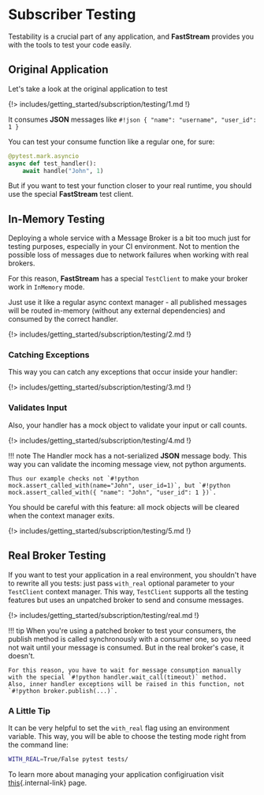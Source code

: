 # Subscriber Testing

Testability is a crucial part of any application, and **FastStream** provides you with the tools to test your code easily.

## Original Application

Let's take a look at the original application to test

{!> includes/getting_started/subscription/testing/1.md !}

It consumes **JSON** messages like `#!json { "name": "username", "user_id": 1 }`

You can test your consume function like a regular one, for sure:

```python
@pytest.mark.asyncio
async def test_handler():
    await handle("John", 1)
```

But if you want to test your function closer to your real runtime, you should use the special **FastStream** test client.

## In-Memory Testing

Deploying a whole service with a Message Broker is a bit too much just for testing purposes, especially in your CI environment. Not to mention the possible loss of messages due to network failures when working with real brokers.

For this reason, **FastStream** has a special `TestClient` to make your broker work in `InMemory` mode.

Just use it like a regular async context manager - all published messages will be routed in-memory (without any external dependencies) and consumed by the correct handler.

{!> includes/getting_started/subscription/testing/2.md !}

### Catching Exceptions

This way you can catch any exceptions that occur inside your handler:

{!> includes/getting_started/subscription/testing/3.md !}

### Validates Input

Also, your handler has a mock object to validate your input or call counts.

{!> includes/getting_started/subscription/testing/4.md !}

!!! note
    The Handler mock has a not-serialized **JSON** message body. This way you can validate the incoming message view, not python arguments.

    Thus our example checks not `#!python mock.assert_called_with(name="John", user_id=1)`, but `#!python mock.assert_called_with({ "name": "John", "user_id": 1 })`.

You should be careful with this feature: all mock objects will be cleared when the context manager exits.

{!> includes/getting_started/subscription/testing/5.md !}

## Real Broker Testing

If you want to test your application in a real environment, you shouldn't have to rewrite all you tests: just pass `with_real` optional parameter to your `TestClient` context manager. This way, `TestClient` supports all the testing features but uses an unpatched broker to send and consume messages.

{!> includes/getting_started/subscription/testing/real.md !}

!!! tip
    When you're using a patched broker to test your consumers, the publish method is called synchronously with a consumer one, so you need not wait until your message is consumed. But in the real broker's case, it doesn't.

    For this reason, you have to wait for message consumption manually with the special `#!python handler.wait_call(timeout)` method.
    Also, inner handler exceptions will be raised in this function, not `#!python broker.publish(...)`.

### A Little Tip

It can be very helpful to set the `with_real` flag using an environment variable. This way, you will be able to choose the testing mode right from the command line:

```bash
WITH_REAL=True/False pytest tests/
```

To learn more about managing your application configiruation visit [this](../config/index.md){.internal-link} page.
